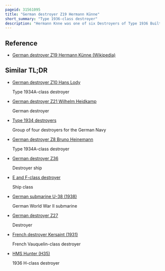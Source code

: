 ```yaml
---
pageid: 31561095
title: "German destroyer Z19 Hermann Künne"
short_summary: "Type 1936-class destroyer"
description: "Hermann Knne was one of six Destroyers of Type 1936 Built for the Kriegsmarine in the late 1930S. Completed at the Beginning of 1939 the Ship spent most of her Time Training although a few Months later she participated in the Occupation of Memel. She was initially deployed to lay Minefields off the german Coast in September at the Start of World War Ii but was soon transferred to skagerrak where she inspected neutral Shipping for Contraband Goods. In late 1939 Hans ldemann helped to lay four offensive Minefields off the english Coast that claimed two british Destroyers and 38 Merchant Ships."
---
```


## Reference

- [German destroyer Z19 Hermann Künne (Wikipedia)](https://en.wikipedia.org/?curid=31561095)

## Similar TL;DR

- [German destroyer Z10 Hans Lody](/tldr/en/german-destroyer-z10-hans-lody)

  Type 1934A-class destroyer

- [German destroyer Z21 Wilhelm Heidkamp](/tldr/en/german-destroyer-z21-wilhelm-heidkamp)

  German destroyer

- [Type 1934 destroyers](/tldr/en/type-1934-destroyers)

  Group of four destroyers for the German Navy

- [German destroyer Z8 Bruno Heinemann](/tldr/en/german-destroyer-z8-bruno-heinemann)

  Type 1934A-class destroyer

- [German destroyer Z36](/tldr/en/german-destroyer-z36)

  Destroyer ship

- [E and F-class destroyer](/tldr/en/e-and-f-class-destroyer)

  Ship class

- [German submarine U-38 (1938)](/tldr/en/german-submarine-u-38-1938)

  German World War II submarine

- [German destroyer Z27](/tldr/en/german-destroyer-z27)

  Destroyer

- [French destroyer Kersaint (1931)](/tldr/en/french-destroyer-kersaint-1931)

  French Vauquelin-class destroyer

- [HMS Hunter (H35)](/tldr/en/hms-hunter-h35)

  1936 H-class destroyer
